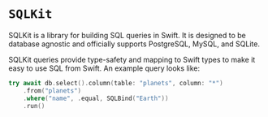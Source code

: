 # ``SQLKit``

SQLKit is a library for building SQL queries in Swift. It is designed to be database agnostic and officially supports PostgreSQL, MySQL, and SQLite.

SQLKit queries provide type-safety and mapping to Swift types to make it easy to use SQL from Swift. An example query looks like:

```swift
try await db.select().column(table: "planets", column: "*")
    .from("planets")
    .where("name", .equal, SQLBind("Earth"))
    .run()
```